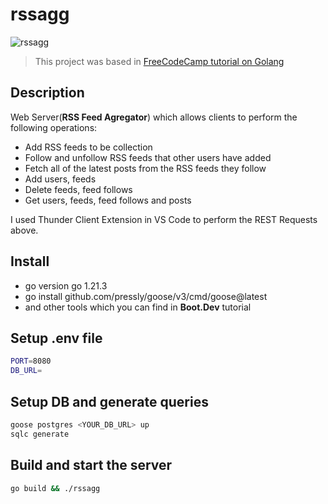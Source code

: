 # rssagg

![rssagg](https://github.com/user-attachments/assets/1bbd06f7-ca1d-43d3-b7c4-d6ccb9a1bcba)

> This project was based in [FreeCodeCamp tutorial on Golang](https://www.youtube.com/watch?v=un6ZyFkqFKo)

Description
-

Web Server(**RSS Feed Agregator**) which allows clients to perform the following operations:
-  Add RSS feeds to be collection
-  Follow and unfollow RSS feeds that other users have added
-  Fetch all of the latest posts from the RSS feeds they follow
-  Add users, feeds
-  Delete feeds, feed follows
-  Get users, feeds, feed follows and posts

I used Thunder Client Extension in VS Code to perform the REST Requests above.

Install
-

-  go version go 1.21.3
-  go install github.com/pressly/goose/v3/cmd/goose@latest
-  and other tools which you can find in **Boot.Dev** tutorial


Setup .env file
-

```bash
PORT=8080
DB_URL=
```
Setup DB and generate queries
-

```bash
goose postgres <YOUR_DB_URL> up
sqlc generate
```

Build and start the server
-

```bash
go build && ./rssagg
```
